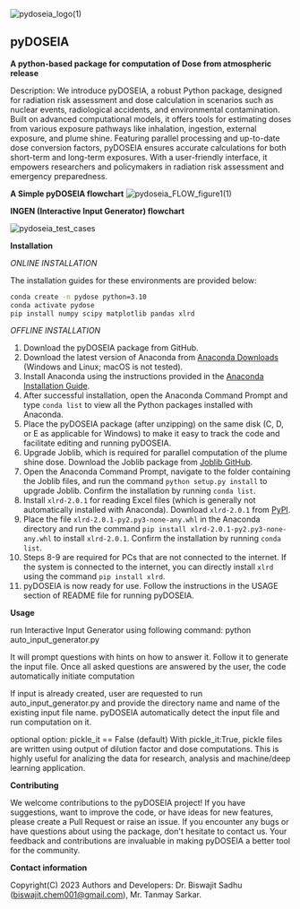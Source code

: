 ![pydoseia_logo(1)](https://github.com/user-attachments/assets/dfa5fd0f-4d20-4481-8ca8-a90dc9dbe627) 
## pyDOSEIA
**A python-based package for computation of Dose from atmospheric release**

Description: We introduce pyDOSEIA, a robust Python package, designed for radiation risk assessment and dose calculation in scenarios such as nuclear events, radiological accidents, and environmental contamination. Built on advanced computational models, it offers tools for estimating doses from various exposure pathways like inhalation, ingestion, external exposure, and plume shine. Featuring parallel processing and up-to-date dose conversion factors, pyDOSEIA ensures accurate calculations for both short-term and long-term exposures. With a user-friendly interface, it empowers researchers and policymakers in radiation risk assessment and emergency preparedness.

**A Simple pyDOSEIA flowchart**
![pydoseia_FLOW_figure1(1)](https://github.com/user-attachments/assets/40e8e66b-af27-4c35-a374-a275d3abf47b)

**INGEN (Interactive Input Generator) flowchart**

![pydoseia_test_cases](https://github.com/user-attachments/assets/6be3e18f-e297-43e0-9e0c-7cff780a9da9)

**Installation**

*ONLINE INSTALLATION*

The installation guides for these environments are provided below:
```bash
conda create -n pydose python=3.10
conda activate pydose
pip install numpy scipy matplotlib pandas xlrd
```

*OFFLINE INSTALLATION*

1. Download the pyDOSEIA package from GitHub.
2. Download the latest version of Anaconda from [Anaconda Downloads](https://www.anaconda.com/download) (Windows and Linux; macOS is not tested).
3. Install Anaconda using the instructions provided in the [Anaconda Installation Guide](https://docs.anaconda.com/anaconda/install/).
4. After successful installation, open the Anaconda Command Prompt and type `conda list` to view all the Python packages installed with Anaconda.
5. Place the pyDOSEIA package (after unzipping) on the same disk (C, D, or E as applicable for Windows) to make it easy to track the code and facilitate editing and running pyDOSEIA.
6. Upgrade Joblib, which is required for parallel computation of the plume shine dose. Download the Joblib package from [Joblib GitHub](https://github.com/joblib/joblib).
7. Open the Anaconda Command Prompt, navigate to the folder containing the Joblib files, and run the command `python setup.py install` to upgrade Joblib. Confirm the installation by running `conda list`.
8. Install `xlrd-2.0.1` for reading Excel files (which is generally not automatically installed with Anaconda). Download `xlrd-2.0.1` from [PyPI](https://pypi.org/project/xlrd/#files).
9. Place the file `xlrd-2.0.1-py2.py3-none-any.whl` in the Anaconda directory and run the command `pip install xlrd-2.0.1-py2.py3-none-any.whl` to install `xlrd-2.0.1`. Confirm the installation by running `conda list`.
10. Steps 8-9 are required for PCs that are not connected to the internet. If the system is connected to the internet, you can directly install `xlrd` using the command `pip install xlrd`.
11. pyDOSEIA is now ready for use. Follow the instructions in the USAGE section of README file for running pyDOSEIA.

**Usage**

run Interactive Input Generator using following command:
python auto_input_generator.py

It will prompt questions with hints on how to answer it. Follow it to generate the input file. Once all asked questions are answered by the user, the code automatically initiate computation

If input is already created, user are requested to run auto_input_generator.py and provide the directory name and name of the existing input file name. pyDOSEIA automatically detect the input file and run computation on it.

optional option: pickle_it == False (default)
With pickle_it:True, pickle files are written using output of dilution factor and dose computations. This is highly useful for analizing the data for research, analysis and machine/deep learning application. 

**Contributing** 

We welcome contributions to the pyDOSEIA project! If you have suggestions, want to improve the code, or have ideas for new features, please create a Pull Request or raise an issue. If you encounter any bugs or have questions about using the package, don't hesitate to contact us. Your feedback and contributions are invaluable in making pyDOSEIA a better tool for the community.

**Contact information**

Copyright(C) 2023 Authors and Developers: Dr. Biswajit Sadhu (biswajit.chem001@gmail.com), Mr. Tanmay Sarkar.

